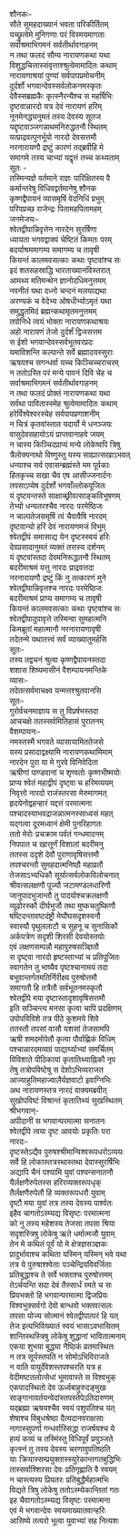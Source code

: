 शौनकः-  
सौते सुमहदाख्यानं भवता परिकीर्तितम्  
यच्छ्रुत्वेमे मुनिगणाः परं विस्मयमागताः  
सर्वाश्रमाभिगमनं सर्वतीर्थावगाहनम्  
न तथा फलदं सौम्य नारायणकथा यथा  
विशुद्धचित्तास्संवृत्ताश्श्रुत्वेमामादितः कथाम्  
नारायणाश्रयां पुण्यां सर्वपापप्रमोचनीम्  
दुर्दर्शो भगवान्देवस्सर्वलोकनमस्कृतः  
देवैस्सब्रह्मकैः कृत्स्नैरन्यैश्च स महर्षिभिः  
दृष्टवान्नारदो यत्र देवं नारायणं हरिम्  
नूनमेनद्ध्यनुमतं तस्य देवस्य सूतज  
यद्दृष्टवाञ्जगन्नाथमनिरुद्धतनौ स्थितम्  
यत्प्राद्रवत्पुनर्भूयो नारदो देवसत्तमौ  
नरनारायणौ द्रष्टुं कारणं तद्ब्रवीहि मे  
समागमे तस्य चाभ्यां यद्वृत्तं तच्च कथ्यताम्  
सूतः -   
तस्मिन्यज्ञे वर्तमाने राज्ञः पारिक्षितस्य वै  
कर्मान्तरेषु विधिवद्वर्तमानेषु शौनक  
कृष्णद्वैपायनं व्यासमृषिं वेदनिधिं प्रभुम्  
परिपप्रच्छ राजेन्द्रः पितामहपितामहम्  
जनमेजयः-   
श्वेतद्वीपान्निवृत्तेन नारदेन सुरर्षिणा  
ध्यायता भगवद्वाक्यं चेष्टितं किमतः परम्  
बदर्याश्रममागम्य समागम्य च तावृषी  
कियन्तं कालमवसत्काः कथाः पृष्टवांश्च सः  
इदं शतसहस्राद्धि भारताख्यानविस्तरात्  
आमथ्य मतिमन्थेन ज्ञानोदधिमनुत्तमम्  
नवनीतं यथा दध्नो चन्दनं मलयाद्यथा  
अरण्यकं च वेदेभ्य ओषधीभ्योऽमृतं यथा  
समुद्धृतमिदं ब्रह्मन्कथामृतमनुत्तमम्  
तपोनिधे त्वयं भोक्ता नारायणकथाश्रयः  
अहो नारायणं तेजो दुर्दर्शं द्विजसत्तम  
स ईशो भगवान्देवस्सर्वभूतवरप्रदः  
यमाविशन्ति कल्पान्ते सर्वे ब्रह्मादयस्सुराः  
ऋषयश्च सगन्धर्वा यच्च किञ्चिच्चराचरम्  
न ततोऽस्ति परं मन्ये पावनं दिवि चेह च  
सर्वाश्रमाभिगमनं सर्वतीर्थावगाहनम्  
न तथा फलदं प्रोक्तं नारायणकथा यथा  
सर्वथा पावितास्स्मेह श्रुत्वेमामादितः कथाम्  
हरेर्विश्वेश्वरस्येह सर्वपापप्रणाशनीम्  
न चित्रं कृतवांस्तात यदार्यो मे धनञ्जयः  
वासुदेवसहायोऽयं प्राप्तवानाहवे जयम्  
न चास्य किञ्चिदप्राप्यं मन्ये लोकेष्वपि त्रिषु  
त्रैलोक्यनाथो विष्णुस्तु यस्य साह्यात्सखाऽभवत्  
धन्याश्च सर्व एवासन्ब्रह्मंस्ते मम पूर्वकाः  
हितकृच्च सखा चैव एष आसीज्जनार्दनः  
तपसाऽप्येष दुर्दर्शो भगवाँल्लोकपूजितः  
यं दृष्टवन्तस्ते साक्षाच्छ्रीवत्साङ्कविभूषणम्  
तेभ्यो धन्यतरश्चैव नारदः परमेष्ठिजः  
न चाल्पतेजसमृषिं त्वं चैवावैषि नारदम्  
दृष्टवान्यो हरिं देवं नारायणमजं विभुम्  
श्वेतद्वीपं समासाद्य येन दृष्टस्स्वयं हरिः  
देवप्रसादानुमतं व्यक्तं तत्तस्य दर्शनम्  
यं दृष्टवांस्तदा देवमनिरूद्धतनौ स्थितम्  
बदरीमाश्रमं यत्तु नारदः प्राद्रवत्तदा  
नरनारायणौ द्रष्टुं किं नु तत्कारणं मुने  
श्वेतद्वीपान्निवृत्तश्च नारदः परमेष्ठिजः  
बदरीमाश्रमं प्राप्य समागम्य च तावृषी  
कियन्तं कालमवसत्काः कथाः पृष्टवांश्च सः  
श्वेतद्वीपादुपावृत्ते तस्मिन्वा सुमहात्मनि  
किमब्रूतां महात्मानौ नरनारायणावृषी  
तदेतन्मे यथातत्त्वं सर्वं व्याख्यातुमर्हसि  
सूतः-   
तस्य तद्वचनं श्रुत्वा कृष्णद्वैपायनस्तदा  
शशास शिष्यमासीनं वैशम्पायनमन्तिके  
व्यासः-  
तदेतत्सर्वमाचक्ष्व यन्मत्तश्श्रुतवानसि  
सूतः-  
गुरोर्वचनमाज्ञाय स तु विप्रर्षभस्तदा  
आचचक्षे ततस्सर्वमितिहासं पुरातनम्  
वैशम्पायनः-  
नमस्तस्मै भगवते व्यासायामिततेजसे  
यस्य प्रसादाद्वक्ष्यामि नारायणकथामिमाम्  
नारदेन पुरा या मे गुरवे विनिवेदिता  
ऋषीणां पाण्डवानां च शृण्वतोः कृष्णभीष्मयोः  
प्राप्य श्वेतं महाद्वीपं दृष्ट्वा च हरिमव्ययम्  
निवृत्तो नारदो राजंस्तरसा मेरुमागमत्  
हृदयेनोद्वहन्हारं यद्दत्तं परमात्मना  
पश्चादस्याभवद्राजन्नात्मनस्साध्वसं महत्  
यद्गत्वा दूरमध्वानं क्षेमी पुनरिहागतः  
ततो मेरोः प्रचक्राम पर्वतं गन्धमादनम्  
निपपात च खात्तूर्णं विशालां बदरीमनु  
ततस्स ददृशे देवौ पुराणावृषिसत्तमौ  
तपश्चरन्तौ सुमहदात्मनिष्ठौ महाव्रतौ  
तेजसाऽभ्यधिकौ सूर्यात्सर्वलोकविलोचनात्  
श्रीवत्सलक्षणौ पूज्यौ जटामण्डलधारिणौ  
जानुपादभुजान्तौ तु पादयोश्चक्रलक्षणौ  
व्यूढोरस्कौ दीर्घभुजौ तथा मुष्कचतुष्किणौ  
षष्टिदन्तावष्टदंष्ट्रौ मेघौघसदृशस्वनौ  
स्वास्यौ पृथुललाटौ च सुहनू च सुनासिकौ  
अर्कपत्रेण सदृशी शिरसी देवयोस्तयोः  
एवं लक्षणसम्पन्नौ महापुरुषसञ्ज्ञितौ  
स दृष्ट्वा नारदो हृष्टस्ताभ्यां च प्रतिपूजितः  
स्वागतेन तु भाष्यैव पृष्टश्चानामयं तदा  
बभूवान्तर्गतमतिर्निरीक्ष्य पुरुषोत्तमौ  
समागतौ हि तत्रैतौ सर्वभूतनमस्कृतौ  
श्वेतद्वीपे मया दृष्टास्तादृशावृषिसत्तमौ  
इति सञ्चिन्त्य मनसा कृत्वा चापि प्रदक्षिणम्  
उपोपविविशे तत्र पीठे कुशमये शिवे  
ततस्तौ तपसां वासौ यशसां तेजसामपि  
ऋषी शमदमोपेतौ कृत्वा पौर्वाह्णिकं विधिम्  
पश्चान्नारदमव्यग्रं पाद्यार्घ्याभ्यां समर्चितम्  
विविशाते पीठिकायां कृतातिथ्याह्निकौ नृप  
तेषु तत्रोपविष्टेषु स देशोऽभिव्यराजत  
आज्याहुतिमहाज्वालैर्यज्ञवाटो इवाग्निभिः  
अथ नारायणस्तत्र नारदं वाक्यमब्रवीत्  
सुखोपविष्टं विश्रान्तं कृतातिथ्यं सुखस्थितम्  
श्रीभगवान्-  
अपीदानीं स भगवान्परमात्मा सनातनः  
श्वेतद्वीपे त्वया दृष्ट आवयोः प्रकृतिः परा  
नारदः-  
दृष्टस्तेऽद्यैव पुरुषश्श्रीमान्विश्वरूपधरोऽव्ययः  
सर्वे हि लोकास्तत्रस्थास्तथा देवास्सुरर्षिभिः  
अद्यापि चैनं पश्यामि युवां पश्यन्सनातनौ  
यैर्लक्षणैरुपेतस्स हरिरव्यक्तरूपधृक्  
तैर्लक्षणैरुपेतौ हि व्यक्तरूपधरौ युवाम्  
दृष्टौ मया युवां तत्र तस्य देवस्य पार्श्वतः  
इहैव चागतोऽस्म्यद्य विसृष्टः परमात्मना  
को नु तस्य महेशस्य तेजसा तपसा श्रिया  
सदृशस्त्रिषु लोकेषु ऋते धर्मात्मजौ युवाम्  
तेन मे कथितं पूर्वं यो मे क्षेत्रज्ञसञ्ज्ञकः  
प्रादुर्भावाश्च कथिता यस्मिन् यस्मिन् भवे यथा  
तत्र ये पुरुषाश्श्वेताः पञ्चेन्द्रियविवर्जिताः  
प्रतिबुद्धाश्च ते सर्वे भक्ताश्च पुरुषोत्तमम्  
तेऽर्चयन्ति सदा देवं तैस्सार्धं रमते च सः  
प्रियभक्तो हि भगवान्परमात्मा द्विजप्रियः  
विश्वभुक्सर्वगो देवो बान्धवो भक्तवत्सलः  
तपसा योज्य सोत्मानं श्वेतद्वीपात्परं हि यत्  
तेज इत्यभिविख्यातं स्वयं भासाऽवभासितम्  
शान्तिस्थस्त्रिषु लोकेषु शुद्धानां भावितात्मनाम्  
एकया शुभया बुद्ध्या नैष्ठिकं व्रतमास्थितः  
न तत्र सूर्यस्तपति न सोमोऽभिविराजते  
न वाति वायुर्देवेशस्तपश्चरति यत्र ह  
वेदीमष्टतलोत्सेधां भूमावास्ते स विश्वभुक्  
एकपादस्थितो देव ऊर्ध्वबाहुरुदङ्मुखः  
साङ्गानावर्तयन्वेदांस्तपस्तेपेऽतिदारुणम्  
यद्ब्रह्मा ऋषयश्चैव स्वयं पशुपतिश्च यत्  
शेषाश्च विबुधश्रेष्ठा दैत्यदानवराक्षसाः  
नागास्सुपर्णा गन्धर्वास्सिद्धा राजर्षयश्च ये  
हव्यं कव्यं च तस्मिंस्तु विधिपूर्वं प्रयुञ्जते  
कृत्स्नं तु तस्य देवस्य चरणावुपतिष्ठति  
याः क्रियास्सम्प्रयुक्तास्स्युरेकान्तगतबुद्धिभिः  
तास्सर्वाश्शिरसा देवः प्रतिगृह्णाति वै स्वयम्  
न चास्त्यस्य प्रियतरः प्रतिबुद्धैर्महात्मभिः  
विद्यते त्रिषु लोकेषु ततोऽस्म्येकान्तितां गतः  
इह चैवागतोऽस्म्यद्य विसृष्टः परमात्मना  
एवं मे भगवान्देवः स्वयमाख्यातवान्हरिः  
आसिष्ये तत्परो भूत्वा युवाभ्यां सह नित्यशः   
